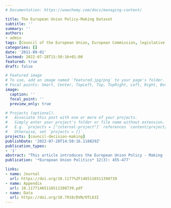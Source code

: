 ```yaml
---
# Documentation: https://wowchemy.com/docs/managing-content/

title: The European Union Policy-Making Dataset
subtitle: ''
summary: ''
authors:
- admin
tags: [Council of the European Union, European Commission, legislative politics, data, decision-making duration, efficiency, policy-making, PreLex, European Union politics]
categories: []
date: '2011-09-01'
lastmod: 2022-07-28T15:50:16+01:00
featured: true
draft: false

# Featured image
# To use, add an image named `featured.jpg/png` to your page's folder.
# Focal points: Smart, Center, TopLeft, Top, TopRight, Left, Right, BottomLeft, Bottom, BottomRight.
image:
  caption: ''
  focal_point: ''
  preview_only: true

# Projects (optional).
#   Associate this post with one or more of your projects.
#   Simply enter your project's folder or file name without extension.
#   E.g. `projects = ["internal-project"]` references `content/project/deep-learning/index.md`.
#   Otherwise, set `projects = []`.
projects: [council-decision-making]
publishDate: '2022-07-28T14:50:16.118829Z'
publication_types:
- '1'
abstract: "This article introduces the European Union Policy - Making (EUPOL) dataset. The dataset contains the complete records of the European Commission’s PreLex database, which tracks the interactions between the European institutions on legislative proposals and non-legislative policy documents over time. To be of maximum use to the research community, the dataset is both comprehensive and replicable. It relies on 2600 variables to describe the detailed event histories of more than 29,000 inter-institutional decision-making processes between 1975 and 2009. The data collection has been completely automated, enabling scholars to scrutinize and replicate the generation of the dataset. To illustrate the dataset’s general utility and discuss specific pitfalls, I present a descriptive analysis of the outcome and duration of Council decision-making."
publication: '*European Union Politics* 12(3): 455-477'

links:
- name: Journal
  url: https://doi.org/10.1177%2F1465116511398739
- name: Appendix
  url: 10.11771465116511398739.pdf
- name: Data
  url: https://doi.org/10.7910/DVN/OTL63I
---
```

